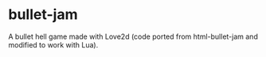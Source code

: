# bullet-jam
A bullet hell game made with Love2d (code ported from html-bullet-jam and modified to work with Lua).

